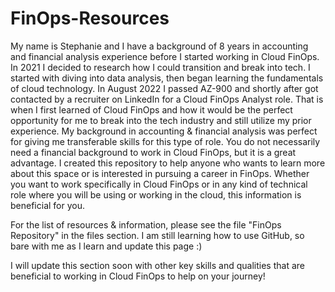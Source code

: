 # FinOps-Resources

My name is Stephanie and I have a background of 8 years in accounting and financial analysis experience before I started working in Cloud FinOps. In 2021 I decided to research how I could transition and break into tech. I started with diving into data analysis, then began learning the fundamentals of cloud technology. In August 2022 I passed AZ-900 and shortly after got contacted by a recruiter on LinkedIn for a Cloud FinOps Analyst role. That is when I first learned of Cloud FinOps and how it would be the perfect opportunity for me to break into the tech industry and still utilize my prior experience. My background in accounting & financial analysis was perfect for giving me transferable skills for this type of role. You do not necessarily need a financial background to work in Cloud FinOps, but it is a great advantage. I created this repository to help anyone who wants to learn more about this space or is interested in pursuing a career in FinOps. Whether you want to work specifically in Cloud FinOps or in any kind of technical role where you will be using or working in the cloud, this information is beneficial for you. 

For the list of resources & information, please see the file "FinOps Repository" in the files section. I am still learning how to use GitHub, so bare with me as I learn and update this page :) 

I will update this section soon with other key skills and qualities that are beneficial to working in Cloud FinOps to help on your journey!
